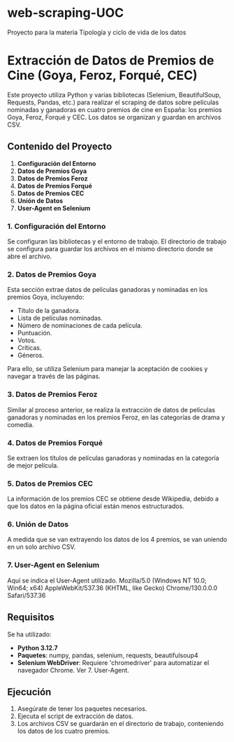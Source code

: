 # web-scraping-UOC
Proyecto para la materia Tipología y ciclo de vida de los datos

# Extracción de Datos de Premios de Cine (Goya, Feroz, Forqué, CEC)

Este proyecto utiliza Python y varias bibliotecas (Selenium, BeautifulSoup, Requests, Pandas, etc.) para realizar el scraping de datos sobre películas nominadas y ganadoras en cuatro premios de cine en España: los premios Goya, Feroz, Forqué y CEC. Los datos se organizan y guardan en archivos CSV.

## Contenido del Proyecto

1. **Configuración del Entorno**
2. **Datos de Premios Goya**
3. **Datos de Premios Feroz**
4. **Datos de Premios Forqué**
5. **Datos de Premios CEC**
6. **Unión de Datos**
7. **User-Agent en Selenium**

### 1. Configuración del Entorno

Se configuran las bibliotecas y el entorno de trabajo. El directorio de trabajo se configura para guardar los archivos en el mismo directorio donde se abre el archivo.

### 2. Datos de Premios Goya

Esta sección extrae datos de películas ganadoras y nominadas en los premios Goya, incluyendo:

- Título de la ganadora.
- Lista de películas nominadas.
- Número de nominaciones de cada película.
- Puntuación.
- Votos.
- Críticas.
- Géneros.

Para ello, se utiliza Selenium para manejar la aceptación de cookies y navegar a través de las páginas.

### 3. Datos de Premios Feroz

Similar al proceso anterior, se realiza la extracción de datos de películas ganadoras y nominadas en los premios Feroz, en las categorías de drama y comedia.

### 4. Datos de Premios Forqué

Se extraen los títulos de películas ganadoras y nominadas en la categoría de mejor película.

### 5. Datos de Premios CEC

La información de los premios CEC se obtiene desde Wikipedia, debido a que los datos en la página oficial están menos estructurados.

### 6. Unión de Datos

A medida que se van extrayendo los datos de los 4 premios, se van uniendo en un solo archivo CSV.

### 7. User-Agent en Selenium

Aquí se indica el User-Agent utilizado.
Mozilla/5.0 (Windows NT 10.0; Win64; x64) AppleWebKit/537.36 (KHTML, like Gecko) Chrome/130.0.0.0 Safari/537.36

## Requisitos

Se ha utilizado:
- **Python 3.12.7**
- **Paquetes**: numpy, pandas, selenium, requests, beautifulsoup4
- **Selenium WebDriver**: Requiere 'chromedriver' para automatizar el navegador Chrome. Ver 7. User-Agent.

## Ejecución

1. Asegúrate de tener los paquetes necesarios.
2. Ejecuta el script de extracción de datos.
3. Los archivos CSV se guardarán en el directorio de trabajo, conteniendo los datos de los cuatro premios.
